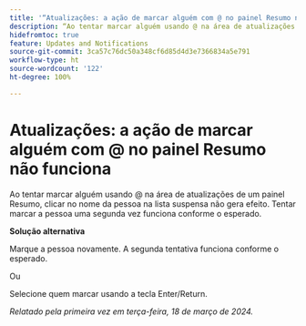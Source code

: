 ```yaml
---
title: '“Atualizações: a ação de marcar alguém com @ no painel Resumo não funciona”'
description: “Ao tentar marcar alguém usando @ na área de atualizações de um painel Resumo, clicar no nome da pessoa na lista suspensa não gera efeito. Tentar marcar a pessoa uma segunda vez funciona conforme o esperado.”
hidefromtoc: true
feature: Updates and Notifications
source-git-commit: 3ca57c76dc50a348cf6d85d4d3e7366834a5e791
workflow-type: ht
source-wordcount: '122'
ht-degree: 100%

---
```



# Atualizações: a ação de marcar alguém com @ no painel Resumo não funciona

Ao tentar marcar alguém usando @ na área de atualizações de um painel Resumo, clicar no nome da pessoa na lista suspensa não gera efeito. Tentar marcar a pessoa uma segunda vez funciona conforme o esperado.

**Solução alternativa**

Marque a pessoa novamente. A segunda tentativa funciona conforme o esperado.

Ou

Selecione quem marcar usando a tecla Enter/Return.

_Relatado pela primeira vez em terça-feira, 18 de março de 2024._


